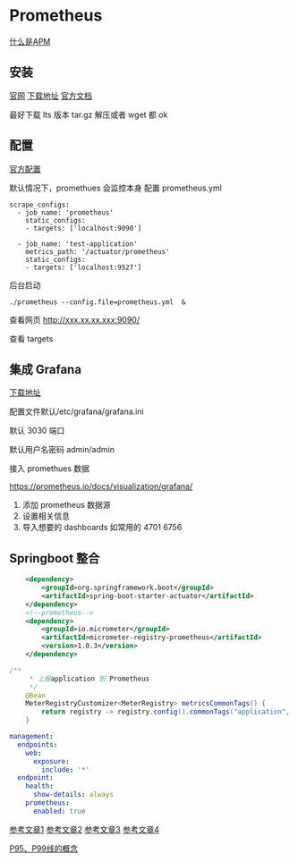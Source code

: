 # Prometheus

[什么是APM](https://www.hellopz.com/2020/09/18/Prometheus-%E7%9B%91%E6%8E%A7%E6%96%B9%E6%A1%88%E7%AE%80%E8%BF%B0/)

## 安装

[官网](https://prometheus.io/)
[下载地址](https://prometheus.io/download/)
[官方文档](https://prometheus.io/docs/prometheus/latest/getting_started/)

最好下载 lts 版本
tar.gz 解压或者 wget 都 ok

## 配置

[官方配置](https://prometheus.io/docs/prometheus/latest/configuration/configuration/)

默认情况下，promethues 会监控本身
配置 prometheus.yml

```shell
scrape_configs:
  - job_name: 'prometheus'
    static_configs:
    - targets: ['localhost:9090']

  - job_name: 'test-application'
    metrics_path: '/actuator/prometheus'
    static_configs:
    - targets: ['localhost:9527']

```

后台启动

```shell
./prometheus --config.file=prometheus.yml  &
```

查看网页
http://xxx.xx.xx.xxx:9090/

查看 targets

## 集成 Grafana

[下载地址](https://grafana.com/grafana/download)

配置文件默认/etc/grafana/grafana.ini

默认 3030 端口

默认用户名密码 admin/admin

接入 promethues 数据

<https://prometheus.io/docs/visualization/grafana/>

1. 添加 prometheus 数据源
2. 设置相关信息
3. 导入想要的 dashboards
   如常用的 4701 6756

## Springboot 整合

```xml
    <dependency>
        <groupId>org.springframework.boot</groupId>
        <artifactId>spring-boot-starter-actuator</artifactId>
    </dependency>
    <!--prometheus-->
    <dependency>
        <groupId>io.micrometer</groupId>
        <artifactId>micrometer-registry-prometheus</artifactId>
        <version>1.0.3</version>
    </dependency>
```

```java
/**
     * 上报application 到 Prometheus
     */
    @Bean
    MeterRegistryCustomizer<MeterRegistry> metricsCommonTags() {
        return registry -> registry.config().commonTags("application", "yourappName");
    }
```

```yaml
management:
  endpoints:
    web:
      exposure:
        include: '*'
  endpoint:
    health:
      show-details: always
    prometheus:
      enabled: true
```

[参考文章1](https://zhuanlan.zhihu.com/p/106036485)
[参考文章2](https://www.twblogs.net/a/5d7f7068bd9eee5327ffee54)
[参考文章3](https://www.hellopz.com/2020/09/18/Prometheus-%E7%9B%91%E6%8E%A7%E6%96%B9%E6%A1%88%E7%AE%80%E8%BF%B0/)
[参考文章4](https://www.cnblogs.com/ealenxie/p/13373385.html)

[P95、P99线的概念](https://www.cnblogs.com/hunternet/p/14354983.html)
